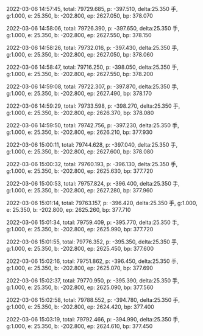 2022-03-06 14:57:45, total: 79729.685, p: -397.510, delta:25.350 手, g:1.000, e: 25.350, b: -202.800, ep: 2627.050, bp: 378.070

2022-03-06 14:58:06, total: 79726.390, p: -397.650, delta:25.350 手, g:1.000, e: 25.350, b: -202.800, ep: 2627.550, bp: 378.150

2022-03-06 14:58:26, total: 79732.016, p: -397.430, delta:25.350 手, g:1.000, e: 25.350, b: -202.800, ep: 2627.050, bp: 378.060

2022-03-06 14:58:47, total: 79716.250, p: -398.050, delta:25.350 手, g:1.000, e: 25.350, b: -202.800, ep: 2627.550, bp: 378.200

2022-03-06 14:59:08, total: 79722.307, p: -397.870, delta:25.350 手, g:1.000, e: 25.350, b: -202.800, ep: 2627.490, bp: 378.170

2022-03-06 14:59:29, total: 79733.598, p: -398.270, delta:25.350 手, g:1.000, e: 25.350, b: -202.800, ep: 2626.370, bp: 378.080

2022-03-06 14:59:50, total: 79742.756, p: -397.230, delta:25.350 手, g:1.000, e: 25.350, b: -202.800, ep: 2626.210, bp: 377.930

2022-03-06 15:00:11, total: 79744.628, p: -397.040, delta:25.350 手, g:1.000, e: 25.350, b: -202.800, ep: 2627.600, bp: 378.080

2022-03-06 15:00:32, total: 79760.193, p: -396.130, delta:25.350 手, g:1.000, e: 25.350, b: -202.800, ep: 2625.630, bp: 377.720

2022-03-06 15:00:53, total: 79757.824, p: -396.400, delta:25.350 手, g:1.000, e: 25.350, b: -202.800, ep: 2627.280, bp: 377.960

2022-03-06 15:01:14, total: 79763.157, p: -396.420, delta:25.350 手, g:1.000, e: 25.350, b: -202.800, ep: 2625.260, bp: 377.710

2022-03-06 15:01:34, total: 79759.409, p: -395.770, delta:25.350 手, g:1.000, e: 25.350, b: -202.800, ep: 2625.990, bp: 377.720

2022-03-06 15:01:55, total: 79776.352, p: -395.350, delta:25.350 手, g:1.000, e: 25.350, b: -202.800, ep: 2625.450, bp: 377.600

2022-03-06 15:02:16, total: 79751.862, p: -396.450, delta:25.350 手, g:1.000, e: 25.350, b: -202.800, ep: 2625.070, bp: 377.690

2022-03-06 15:02:37, total: 79770.950, p: -395.390, delta:25.350 手, g:1.000, e: 25.350, b: -202.800, ep: 2625.090, bp: 377.560

2022-03-06 15:02:58, total: 79788.552, p: -394.780, delta:25.350 手, g:1.000, e: 25.350, b: -202.800, ep: 2624.420, bp: 377.400

2022-03-06 15:03:19, total: 79792.466, p: -394.990, delta:25.350 手, g:1.000, e: 25.350, b: -202.800, ep: 2624.610, bp: 377.450